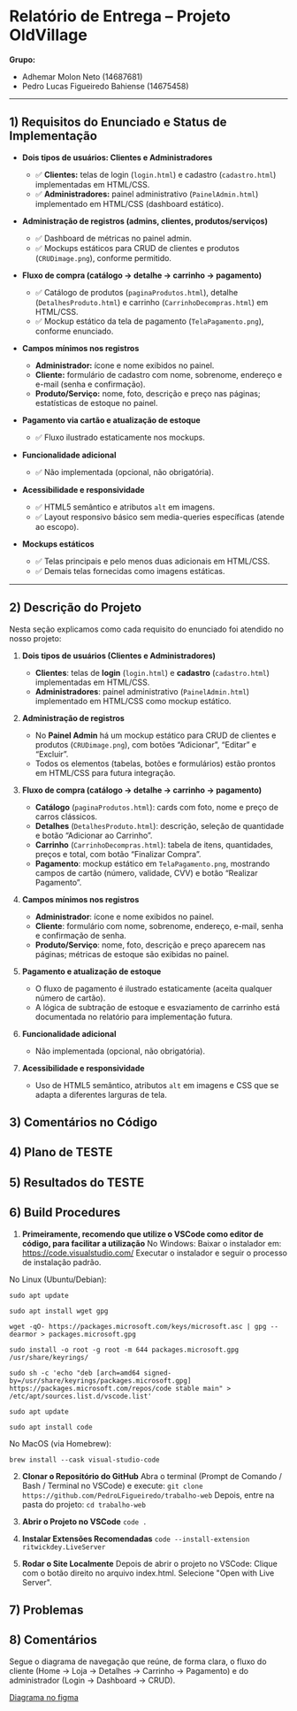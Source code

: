 # Relatório de Entrega – Projeto OldVillage

**Grupo:**  
- Adhemar Molon Neto (14687681)
- Pedro Lucas Figueiredo Bahiense (14675458)

---

## 1) Requisitos do Enunciado e Status de Implementação

- **Dois tipos de usuários: Clientes e Administradores**  
  - ✅ **Clientes:** telas de login (`login.html`) e cadastro (`cadastro.html`) implementadas em HTML/CSS.  
  - ✅ **Administradores:** painel administrativo (`PainelAdmin.html`) implementado em HTML/CSS (dashboard estático).

- **Administração de registros (admins, clientes, produtos/serviços)**  
  - ✅ Dashboard de métricas no painel admin.  
  - ✅ Mockups estáticos para CRUD de clientes e produtos (`CRUDimage.png`), conforme permitido.

- **Fluxo de compra (catálogo → detalhe → carrinho → pagamento)**  
  - ✅ Catálogo de produtos (`paginaProdutos.html`), detalhe (`DetalhesProduto.html`) e carrinho (`CarrinhoDecompras.html`) em HTML/CSS.  
  - ✅ Mockup estático da tela de pagamento (`TelaPagamento.png`), conforme enunciado.

- **Campos mínimos nos registros**  
  - **Administrador:** ícone e nome exibidos no painel.  
  - **Cliente:** formulário de cadastro com nome, sobrenome, endereço e e-mail (senha e confirmação).  
  - **Produto/Serviço:** nome, foto, descrição e preço nas páginas; estatísticas de estoque no painel.

- **Pagamento via cartão e atualização de estoque**  
  - ✅ Fluxo ilustrado estaticamente nos mockups.

- **Funcionalidade adicional**  
  - ✅ Não implementada (opcional, não obrigatória).

- **Acessibilidade e responsividade**  
  - ✅ HTML5 semântico e atributos `alt` em imagens.  
  - ✅ Layout responsivo básico sem media-queries específicas (atende ao escopo).

- **Mockups estáticos**  
  - ✅ Telas principais e pelo menos duas adicionais em HTML/CSS.  
  - ✅ Demais telas fornecidas como imagens estáticas.

---


## 2) Descrição do Projeto

Nesta seção explicamos como cada requisito do enunciado foi atendido no nosso projeto:

1. **Dois tipos de usuários (Clientes e Administradores)**  
   - **Clientes**: telas de **login** (`login.html`) e **cadastro** (`cadastro.html`) implementadas em HTML/CSS.  
   - **Administradores**: painel administrativo (`PainelAdmin.html`) implementado em HTML/CSS como mockup estático.

2. **Administração de registros**  
   - No **Painel Admin** há um mockup estático para CRUD de clientes e produtos (`CRUDimage.png`), com botões “Adicionar”, “Editar” e “Excluir”.  
   - Todos os elementos (tabelas, botões e formulários) estão prontos em HTML/CSS para futura integração.

3. **Fluxo de compra (catálogo → detalhe → carrinho → pagamento)**  
   - **Catálogo** (`paginaProdutos.html`): cards com foto, nome e preço de carros clássicos.  
   - **Detalhes** (`DetalhesProduto.html`): descrição, seleção de quantidade e botão “Adicionar ao Carrinho”.  
   - **Carrinho** (`CarrinhoDecompras.html`): tabela de itens, quantidades, preços e total, com botão “Finalizar Compra”.  
   - **Pagamento**: mockup estático em `TelaPagamento.png`, mostrando campos de cartão (número, validade, CVV) e botão “Realizar Pagamento”.

4. **Campos mínimos nos registros**  
   - **Administrador**: ícone e nome exibidos no painel.  
   - **Cliente**: formulário com nome, sobrenome, endereço, e-mail, senha e confirmação de senha.  
   - **Produto/Serviço**: nome, foto, descrição e preço aparecem nas páginas; métricas de estoque são exibidas no painel.

5. **Pagamento e atualização de estoque**  
   - O fluxo de pagamento é ilustrado estaticamente (aceita qualquer número de cartão).  
   - A lógica de subtração de estoque e esvaziamento de carrinho está documentada no relatório para implementação futura.

6. **Funcionalidade adicional**  
   - Não implementada (opcional, não obrigatória).

7. **Acessibilidade e responsividade**  
   - Uso de HTML5 semântico, atributos `alt` em imagens e CSS que se adapta a diferentes larguras de tela.

## 3) Comentários no Código

## 4) Plano de TESTE

## 5) Resultados do TESTE

## 6) Build Procedures

1. **Primeiramente, recomendo que utilize o VSCode como editor de código, para facilitar a utilização**
No Windows:
Baixar o instalador em: https://code.visualstudio.com/
Executar o instalador e seguir o processo de instalação padrão.

No Linux (Ubuntu/Debian):

`sudo apt update`


`sudo apt install wget gpg`


`wget -qO- https://packages.microsoft.com/keys/microsoft.asc | gpg --dearmor > packages.microsoft.gpg`


`sudo install -o root -g root -m 644 packages.microsoft.gpg /usr/share/keyrings/`


`sudo sh -c 'echo "deb [arch=amd64 signed-by=/usr/share/keyrings/packages.microsoft.gpg] https://packages.microsoft.com/repos/code stable main" > /etc/apt/sources.list.d/vscode.list'`


`sudo apt update`


`sudo apt install code`

No MacOS (via Homebrew):

`brew install --cask visual-studio-code`

2. **Clonar o Repositório do GitHub**
Abra o terminal (Prompt de Comando / Bash / Terminal no VSCode) e execute:
`git clone https://github.com/PedroLFigueiredo/trabalho-web`
Depois, entre na pasta do projeto:
`cd trabalho-web`

3. **Abrir o Projeto no VSCode**
`code .`

5. **Instalar Extensões Recomendadas**
`code --install-extension ritwickdey.LiveServer`

6. **Rodar o Site Localmente**
Depois de abrir o projeto no VSCode:
Clique com o botão direito no arquivo index.html.
Selecione "Open with Live Server".

## 7) Problemas

## 8) Comentários
Segue o diagrama de navegação que reúne, de forma clara, o fluxo do cliente (Home → Loja → Detalhes → Carrinho → Pagamento) e do administrador (Login → Dashboard → CRUD).

[Diagrama no figma](https://www.figma.com/board/pZDPqv7UvFYghKqv8pcshm/Welcome-to-FigJam?node-id=0-1&t=n6sKGRS8saUAXC7s-1)
